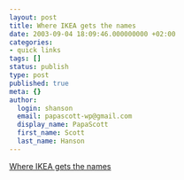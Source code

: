 ```yaml
---
layout: post
title: Where IKEA gets the names
date: 2003-09-04 18:09:46.000000000 +02:00
categories:
- quick links
tags: []
status: publish
type: post
published: true
meta: {}
author:
  login: shanson
  email: papascott-wp@gmail.com
  display_name: PapaScott
  first_name: Scott
  last_name: Hanson
---
```

<p><a title="Cool, we got our new catalog today" href="http://www.margaret-marks.com/Transblawg/archives/000314.html">Where IKEA gets the names</a></p>
